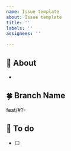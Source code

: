 ```yaml
---
name: Issue template
about: Issue template
title: ''
labels: ''
assignees: ''

---
```


## 🍏 About
* 

## 🍀 Branch Name
feat/#?-

## 🌱 To do
- [ ]
